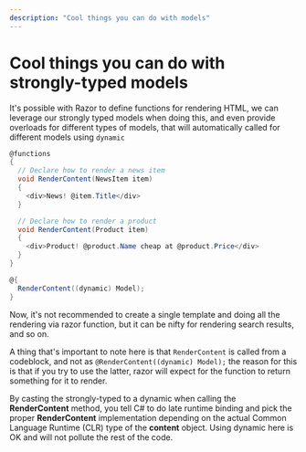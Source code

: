 ```yaml
---
description: "Cool things you can do with models"
---
```

# Cool things you can do with strongly-typed models

It's possible with Razor to define functions for rendering HTML, we can leverage our strongly typed models when doing this, and even provide overloads for different types of models, that will automatically called for different models using `dynamic`

```csharp
@functions
{
  // Declare how to render a news item
  void RenderContent(NewsItem item)
  {
    <div>News! @item.Title</div>
  }

  // Declare how to render a product
  void RenderContent(Product item)
  {
    <div>Product! @product.Name cheap at @product.Price</div>
  }
}

@{
  RenderContent((dynamic) Model);
}
```

Now, it's not recommended to create a single template and doing all the rendering via razor function, but it can be nifty for rendering search results, and so on.

A thing that's important to note here is that `RenderContent` is called from a codeblock, and not as `@RenderContent((dynamic) Model);` the reason for this is that if you try to use the latter, razor will expect for the function to return something for it to render.

By casting the strongly-typed to a dynamic when calling the **RenderContent** method, you tell C# to do late runtime binding and pick the proper **RenderContent** implementation depending on the actual Common Language Runtime (CLR) type of the **content** object. Using dynamic here is OK and will not pollute the rest of the code.
